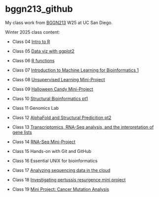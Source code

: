 # bggn213_github
My class work from [BGGN213](https://bioboot.github.io/bggn213_W25/) W25 at UC San Diego.


Winter 2025 class content:

- Class 04 [Intro to R](class04/class4.html)

- Class 05 [Data viz with ggplot2](class05/class5.html)

- Class 06 [R functions](class06/class6.html) 

- Class 07 [Introduction to Machine Learning for Bioinformatics 1](class07/class7MachineLearning.html)

- Class 08 [Unsupervised Learning Mini-Project](class08/class8miniproject.html)

- Class 09 [Halloween Candy Mini-Project](class09/class9.html)

- Class 10 [Structural Bioinformatics pt1](class10/class10.html)

- Class 11 Genomics Lab

- Class 12 [AlphaFold and Structural Predicition pt2](class12/class12.html)

- Class 13 [Transcriptomics, RNA-Seq analysis, and the interpretation of gene lists](class13/class13.html)

- Class 14 [RNA-Seq Mini-Project](class14/class14.html)

- Class 15 Hands-on with Git and GitHub

- Class 16 Essential UNIX for bioinformatics

- Class 17 [Analyzing sequencing data in the cloud](class17/class17.html)

- Class 18 [Investigating pertussis resurgence mini project](class18/class18.html)

- Class 19 [Mini Project: Cancer Mutation Analysis](class19/class19_mutationalanalysis.html)
